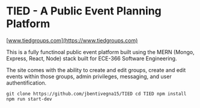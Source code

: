 # TIED - A Public Event Planning Platform

[www.tiedgroups.com](https://www.tiedgroups.com)

This is a fully functinoal public event platform built using the MERN (Mongo, Express, React, Node) stack built for ECE-366 Software Engineering.

The site comes with the ability to create and edit groups, create and edit events within those groups, admin privileges, messaging, and user authentification.  

`git clone https://github.com/jbentivegna15/TIED
 cd TIED
 npm install
 npm run start-dev`


